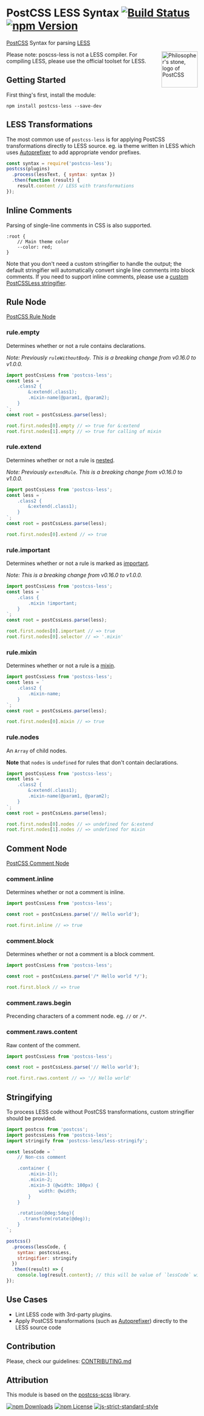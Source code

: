 [PostCSS]: https://github.com/postcss/postcss
[PostCSS-SCSS]: https://github.com/postcss/postcss-scss
[LESS]: http://lesless.org
[Autoprefixer]: https://github.com/postcss/autoprefixer
[Stylelint]: http://stylelint.io/

# PostCSS LESS Syntax [![Build Status](https://img.shields.io/travis/shellscape/postcss-less.svg?branch=develop)](https://travis-ci.org/shellscape/postcss-less) [![npm Version](https://img.shields.io/npm/v/postcss-less.svg)](https://www.npmjs.com/package/postcss-less)

[PostCSS] Syntax for parsing [LESS]

<img align="right" width="95" height="95"
     title="Philosopher's stone, logo of PostCSS"
     src="http://postcss.github.io/postcss/logo.svg">

Please note: poscss-less is not a LESS compiler. For compiling LESS, please use
the official toolset for LESS.

## Getting Started

First thing's first, install the module:

```
npm install postcss-less --save-dev
```

## LESS Transformations

The most common use of `postcss-less` is for applying PostCSS transformations
directly to LESS source. eg. ia theme written in LESS which uses [Autoprefixer]
to add appropriate vendor prefixes.

```js
const syntax = require('postcss-less');
postcss(plugins)
  .process(lessText, { syntax: syntax })
  .then(function (result) {
    result.content // LESS with transformations
});
```

## Inline Comments

Parsing of single-line comments in CSS is also supported.

```less
:root {
    // Main theme color
    --color: red;
}
```

Note that you don't need a custom stringifier to handle the output; the default
stringifier will automatically convert single line comments into block comments.
If you need to support inline comments, please use a [custom PostCSSLess stringifier](#stringifier).

## Rule Node

[PostCSS Rule Node](https://github.com/postcss/postcss/blob/master/docs/api.md#rule-node)

### rule.empty

Determines whether or not a rule contains declarations.

_Note: Previously `ruleWithoutBody`. This is a breaking change from v0.16.0 to v1.0.0._

```js
import postCssLess from 'postcss-less';
const less = `
    .class2 {
        &:extend(.class1);
        .mixin-name(@param1, @param2);
    }
`;
const root = postCssLess.parse(less);

root.first.nodes[0].empty // => true for &:extend
root.first.nodes[1].empty // => true for calling of mixin
```

### rule.extend

Determines whether or not a rule is [nested](http://lesscss.org/features/#extend-feature-extend-inside-ruleset).

_Note: Previously `extendRule`. This is a breaking change from v0.16.0 to v1.0.0._

```js
import postCssLess from 'postcss-less';
const less = `
    .class2 {
        &:extend(.class1);
    }
`;
const root = postCssLess.parse(less);

root.first.nodes[0].extend // => true
```

### rule.important

Determines whether or not a rule is marked as [important](http://lesscss.org/features/#mixins-feature-the-important-keyword).

_Note: This is a breaking change from v0.16.0 to v1.0.0._

```js
import postCssLess from 'postcss-less';
const less = `
    .class {
        .mixin !important;
    }
`;
const root = postCssLess.parse(less);

root.first.nodes[0].important // => true
root.first.nodes[0].selector // => '.mixin'
```

### rule.mixin

Determines whether or not a rule is a [mixin](http://lesscss.org/features/#mixins-feature).

```js
import postCssLess from 'postcss-less';
const less = `
    .class2 {
        .mixin-name;
    }
`;
const root = postCssLess.parse(less);

root.first.nodes[0].mixin // => true
```

### rule.nodes

An `Array` of child nodes.

**Note** that `nodes` is `undefined` for rules that don't contain declarations.

```js
import postCssLess from 'postcss-less';
const less = `
    .class2 {
        &:extend(.class1);
        .mixin-name(@param1, @param2);
    }
`;
const root = postCssLess.parse(less);

root.first.nodes[0].nodes // => undefined for &:extend
root.first.nodes[1].nodes // => undefined for mixin
```

## Comment Node

[PostCSS Comment Node](https://github.com/postcss/postcss/blob/master/docs/api.md#comment-node)

### comment.inline

Determines whether or not a comment is inline.

```js
import postCssLess from 'postcss-less';

const root = postCssLess.parse('// Hello world');

root.first.inline // => true
```

### comment.block

Determines whether or not a comment is a block comment.

```js
import postCssLess from 'postcss-less';

const root = postCssLess.parse('/* Hello world */');

root.first.block // => true
```

### comment.raws.begin

Precending characters of a comment node. eg. `//` or `/*`.

### comment.raws.content

Raw content of the comment.

```js
import postCssLess from 'postcss-less';

const root = postCssLess.parse('// Hello world');

root.first.raws.content // => '// Hello world'
```

## Stringifying

To process LESS code without PostCSS transformations, custom stringifier
should be provided.

```js
import postcss from 'postcss';
import postcssLess from 'postcss-less';
import stringify from 'postcss-less/less-stringify';

const lessCode = `
    // Non-css comment

    .container {
        .mixin-1();
        .mixin-2;
        .mixin-3 (@width: 100px) {
            width: @width;
        }
    }

    .rotation(@deg:5deg){
      .transform(rotate(@deg));
    }
`;

postcss()
  .process(lessCode, {
    syntax: postcssLess,
    stringifier: stringify
  })
  .then((result) => {
    console.log(result.content); // this will be value of `lessCode` without changing comments or mixins
});
```

## Use Cases

* Lint LESS code with 3rd-party plugins.
* Apply PostCSS transformations (such as [Autoprefixer](https://github.com/postcss/autoprefixer)) directly to the LESS source code

## Contribution

Please, check our guidelines: [CONTRIBUTING.md](./CONTRIBUTING.md)

## Attribution

This module is based on the [postcss-scss](https://github.com/postcss/postcss-scss) library.

[![npm Downloads](https://img.shields.io/npm/dt/postcss-less.svg)](https://www.npmjs.com/package/postcss-less)
[![npm License](https://img.shields.io/npm/l/postcss-less.svg)](https://www.npmjs.com/package/postcss-less)
[![js-strict-standard-style](https://img.shields.io/badge/code%20style-strict-117D6B.svg)](https://github.com/keithamus/eslint-config-strict)
